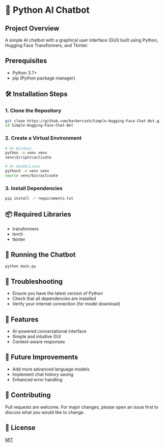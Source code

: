 # 🤖 Python AI Chatbot 

## Project Overview
A simple AI chatbot with a graphical user interface (GUI) built using Python, Hugging Face Transformers, and Tkinter.

## Prerequisites
- Python 3.7+
- pip (Python package manager)

## 🛠 Installation Steps

### 1. Clone the Repository
```bash
git clone https://github.com/barbercash/Simple-Hugging-Face-Chat-Bot.git
cd Simple-Hugging-Face-Chat-Bot
```

### 2. Create a Virtual Environment
```bash
# On Windows
python -m venv venv
venv\Scripts\activate

# On macOS/Linux
python3 -m venv venv
source venv/bin/activate
```

### 3. Install Dependencies
```bash
pip install -r requirements.txt
```

## 📦 Required Libraries
- transformers
- torch
- tkinter

## 🚀 Running the Chatbot
```bash
python main.py
```

## 🔧 Troubleshooting
- Ensure you have the latest version of Python
- Check that all dependencies are installed
- Verify your internet connection (for model download)

## 🌟 Features
- AI-powered conversational interface
- Simple and intuitive GUI
- Context-aware responses

## 📝 Future Improvements
- Add more advanced language models
- Implement chat history saving
- Enhanced error handling

## 🤝 Contributing
Pull requests are welcome. For major changes, please open an issue first to discuss what you would like to change.

## 📜 License
[MIT](https://choosealicense.com/licenses/mit/)